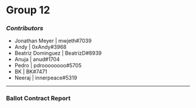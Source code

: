 # Group 12

### _Contributors_

- Jonathan Meyer | mwjeth#7039
- Andy | 0xAndy#3968
- Beatriz Dominguez | BeatrizD#8939
- Anuja | anud#1704
- Pedro | pdroooooooo#5705
- BK | BK#7471
- Neeraj | innerpeace#5319

---

### Ballot Contract Report

